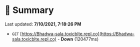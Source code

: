 # 📖 Summary
Last updated: **7/10/2021, 7:18:26 PM**

- `GET` [https://Bhadwa-sala.toxicblte.repl.co](https://Bhadwa-sala.toxicblte.repl.co) - **Down** (120477ms)
